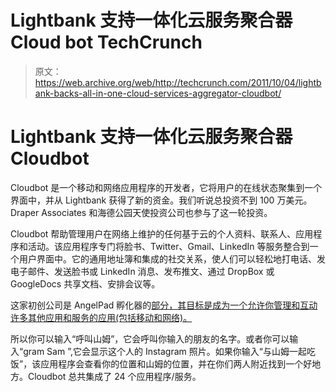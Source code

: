 # Lightbank 支持一体化云服务聚合器 Cloud bot TechCrunch

> 原文：<https://web.archive.org/web/http://techcrunch.com/2011/10/04/lightbank-backs-all-in-one-cloud-services-aggregator-cloudbot/>

# Lightbank 支持一体化云服务聚合器 Cloudbot

Cloudbot 是一个移动和网络应用程序的开发者，它将用户的在线状态聚集到一个界面中，并从 Lightbank 获得了新的资金。我们听说总投资不到 100 万美元。Draper Associates 和海德公园天使投资公司也参与了这一轮投资。

Cloudbot 帮助管理用户在网络上维护的任何基于云的个人资料、联系人、应用程序和活动。该应用程序专门将脸书、Twitter、Gmail、LinkedIn 等服务整合到一个用户界面中。它的通用地址簿和集成的社交关系，使人们可以轻松地打电话、发电子邮件、发送脸书或 LinkedIn 消息、发布推文、通过 DropBox 或 GoogleDocs 共享文档、安排会议等。

这家初创公司是 AngelPad 孵化器的[部分，其目标是成为一个允许你管理和互动许多其他应用和服务的应用(包括移动和网络)。](https://web.archive.org/web/20230204222122/https://techcrunch.com/2011/03/29/angelpad-round-two/)

所以你可以输入“呼叫山姆”，它会呼叫你输入的朋友的名字。或者你可以输入“gram Sam ”,它会显示这个人的 Instagram 照片。如果你输入“与山姆一起吃饭”，该应用程序会查看你的位置和山姆的位置，并在你们两人附近找到一个好地方。Cloudbot 总共集成了 24 个应用程序/服务。